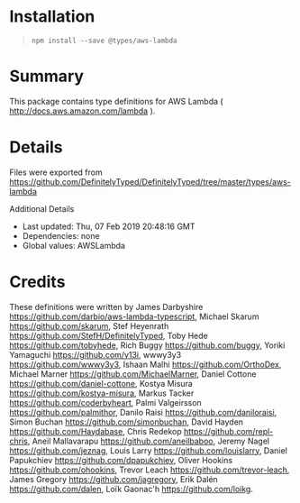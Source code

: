 # Installation
> `npm install --save @types/aws-lambda`

# Summary
This package contains type definitions for AWS Lambda ( http://docs.aws.amazon.com/lambda ).

# Details
Files were exported from https://github.com/DefinitelyTyped/DefinitelyTyped/tree/master/types/aws-lambda

Additional Details
 * Last updated: Thu, 07 Feb 2019 20:48:16 GMT
 * Dependencies: none
 * Global values: AWSLambda

# Credits
These definitions were written by James Darbyshire <https://github.com/darbio/aws-lambda-typescript>, Michael Skarum <https://github.com/skarum>, Stef Heyenrath <https://github.com/StefH/DefinitelyTyped>, Toby Hede <https://github.com/tobyhede>, Rich Buggy <https://github.com/buggy>, Yoriki Yamaguchi <https://github.com/y13i>, wwwy3y3 <https://github.com/wwwy3y3>, Ishaan Malhi <https://github.com/OrthoDex>, Michael Marner <https://github.com/MichaelMarner>, Daniel Cottone <https://github.com/daniel-cottone>, Kostya Misura <https://github.com/kostya-misura>, Markus Tacker <https://github.com/coderbyheart>, Palmi Valgeirsson <https://github.com/palmithor>, Danilo Raisi <https://github.com/daniloraisi>, Simon Buchan <https://github.com/simonbuchan>, David Hayden <https://github.com/Haydabase>, Chris Redekop <https://github.com/repl-chris>, Aneil Mallavarapu <https://github.com/aneilbaboo>, Jeremy Nagel <https://github.com/jeznag>, Louis Larry <https://github.com/louislarry>, Daniel Papukchiev <https://github.com/dpapukchiev>, Oliver Hookins <https://github.com/ohookins>, Trevor Leach <https://github.com/trevor-leach>, James Gregory <https://github.com/jagregory>, Erik Dalén <https://github.com/dalen>, Loïk Gaonac'h <https://github.com/loikg>.
